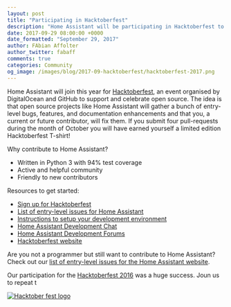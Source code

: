```yaml
---
layout: post
title: "Participating in Hacktoberfest"
description: "Home Assistant will be participating in Hacktoberfest to help people to get started with open-source."
date: 2017-09-29 08:00:00 +0000
date_formatted: "September 29, 2017"
author: FAbian Affolter
author_twitter: fabaff
comments: true
categories: Community
og_image: /images/blog/2017-09-hacktoberfest/hacktoberfest-2017.png
---
```


Home Assistant will join this year for [Hacktoberfest], an event organised by DigitalOcean and GitHub to support and celebrate open source. The idea is that open source projects like Home Assistant will gather a bunch of entry-level bugs, features, and documentation enhancements and that you, a current or future contributor, will fix them. If you submit four pull-requests during the month of October you will have earned yourself a limited edition Hacktoberfest T-shirt!

Why contribute to Home Assistant?

 - Written in Python 3 with 94% test coverage
 - Active and helpful community
 - Friendly to new contributors

Resources to get started:

 - [Sign up for Hacktoberfest][Hacktoberfest-reg]
 - [List of entry-level issues for Home Assistant][issues]
 - [Instructions to setup your development environment][dev-env]
 - [Home Assistant Development Chat][dev-chat]
 - [Home Assistant Development Forums][dev-forum]
 - [Hacktoberfest website][Hacktoberfest]

Are you not a programmer but still want to contribute to Home Assistant? Check out our [list of entry-level issues for the Home Assistant website][issues-doc].

Our participation for the [Hacktoberfest 2016][hackt-2016] was a huge success. Joun us to repeat t 

[![Hacktober fest logo][logo]][Hacktoberfest]

[logo]: /images/blog/2016-10-hacktoberfest/hacktoberfest.png
[Hacktoberfest]: https://hacktoberfest.digitalocean.com/
[Hacktoberfest-reg]: https://hacktoberfest.digitalocean.com/sign_up/register
[issues]: https://github.com/home-assistant/home-assistant/labels/Hacktoberfest
[issues-doc]: https://github.com/home-assistant/home-assistant.github.io/labels/Hacktoberfest
[dev-env]: /developers/development_environment/
[dev-chat]: https://discord.gg/8X8DTH4
[dev-forum]: https://community.home-assistant.io/c/development
[hackt-2016]: https://home-assistant.io/blog/2016/11/05/hacktoberfest-influxdb-weather/#hacktoberfest

